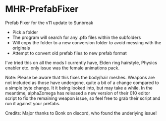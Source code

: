 # MHR-PrefabFixer
Prefab Fixer for the v11 update to Sunbreak

* Pick a folder
* The program will search for any .pfb files within the subfolders
* Will copy the folder to a new conversion folder to avoid messing with the originals
* Attempt to convert old prefab files to new prefab format

I've tried this on all the mods I currently have, Elden ring hairstyle, Physics enabler etc. only issue was the female animations pack.

Note: Please be aware that this fixes the body/hair meshes. Weapons are not included as those have undergone, quite a bit of a change compared to a simple byte change. It it being looked into, but may take a while. In the meantime, alphaZomega has released a new version of their 010 editor script to fix the remaining weapon issue, so feel free to grab their script and run it against your prefabs.

Credits: Major thanks to Bonk on discord, who found the underlying issue!
